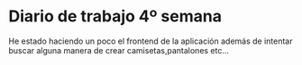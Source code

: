 # Diario de trabajo 4º semana
He estado haciendo un poco el frontend de la aplicación además de intentar buscar alguna manera de crear camisetas,pantalones etc...